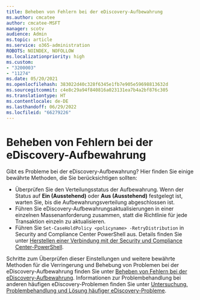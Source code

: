 ```yaml
---
title: Beheben von Fehlern bei der eDiscovery-Aufbewahrung
ms.author: cmcatee
author: cmcatee-MSFT
manager: scotv
audience: Admin
ms.topic: article
ms.service: o365-administration
ROBOTS: NOINDEX, NOFOLLOW
ms.localizationpriority: high
ms.custom:
- "3200003"
- "11274"
ms.date: 05/20/2021
ms.openlocfilehash: 383022d40c328f6345e1fb7e905e59698813632d
ms.sourcegitcommit: c4e8c29a94f840816a023131ea7b4a2bf876c305
ms.translationtype: HT
ms.contentlocale: de-DE
ms.lasthandoff: 06/29/2022
ms.locfileid: "66279226"
---
```

# <a name="troubleshooting-ediscovery-holds-errors"></a>Beheben von Fehlern bei der eDiscovery-Aufbewahrung

Gibt es Probleme bei der eDiscovery-Aufbewahrung? Hier finden Sie einige bewährte Methoden, die Sie berücksichtigen sollten:

- Überprüfen Sie den Verteilungsstatus der Aufbewahrung. Wenn der Status auf **Ein (Ausstehend)** oder **Aus (Ausstehend)** festgelegt ist, warten Sie, bis die Aufbewahrungsverteilung abgeschlossen ist.
- Führen Sie eDiscovery-Aufbewahrungsaktualisierungen in einer einzelnen Massenanforderung zusammen, statt die Richtlinie für jede Transaktion einzeln zu aktualisieren.
- Führen Sie `Set-CaseHoldPolicy <policyname> -RetryDistribution` in Security and Compliance Center PowerShell aus. Details finden Sie unter [Herstellen einer Verbindung mit der Security und Compliance Center-PowerShell](https://docs.microsoft.com/powershell/exchange/connect-to-scc-powershell).

Schritte zum Überprüfen dieser Einstellungen und weitere bewährte Methoden für die Verringerung und Behebung von Problemen bei der eDiscovery-Aufbewahrung finden Sie unter [Beheben von Fehlern bei der eDiscovery-Aufbewahrung](https://docs.microsoft.com/microsoft-365/compliance/hold-distribution-errors).
Informationen zur Problembehandlung bei anderen häufigen eDiscovery-Problemen finden Sie unter [Untersuchung, Problembehandlung und Lösung häufiger eDiscovery-Probleme](https://docs.microsoft.com/microsoft-365/compliance/ediscovery-troubleshooting-common-issues).
